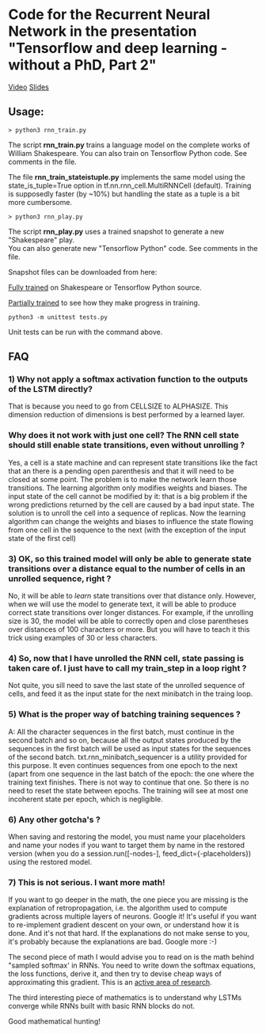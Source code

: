 # Code for the Recurrent Neural Network in the presentation "Tensorflow and deep learning - without a PhD, Part 2"

[Video](https://t.co/cIePWmdxVE)
[Slides](https://goo.gl/jrd7AR)

## Usage:

```
> python3 rnn_train.py
```
The script **rnn_train.py** trains a language model on the complete works of William Shakespeare.
You can also train on Tensorflow Python code. See comments in the file.

The file **rnn_train_stateistuple.py** implements the same model using 
the state_is_tuple=True option in tf.nn.rnn_cell.MultiRNNCell (default).
Training is supposedly faster (by ~10%) but handling the state as
a tuple is a bit more cumbersome.
```
> python3 rnn_play.py
``` 
   
The script **rnn_play.py** uses a trained snapshot to generate a new "Shakespeare" play.  
You can also generate new "Tensorflow Python" code. See comments in the file.

Snapshot files can be downloaded from here:  
   
[Fully trained](https://drive.google.com/file/d/0B5njS_LX6IsDQ1laeDJ6dktSb3M/view?usp=sharing)
on Shakespeare or Tensorflow Python source.   
   
[Partially trained](https://drive.google.com/file/d/0B5njS_LX6IsDc2Y0X1VWc1pVTE0/view?usp=sharing)
to see how they make progress in training.

```
python3 -m unittest tests.py
```
Unit tests can be run with the command above.
 
## FAQ

### 1) Why not apply a softmax activation function to the outputs of the LSTM directly?
That is because you need to go from CELLSIZE to ALPHASIZE. This dimension
reduction of dimensions is best performed by a learned layer.

###  Why does it not work with just one cell? The RNN cell state should still enable state transitions, even without unrolling ?
Yes, a cell is a state machine and can represent state transitions like
the fact that an there is a pending open parenthesis and that it will need
to be closed at some point. The problem is to make the network learn those
transitions. The learning algorithm only modifies weights and biases. The input
state of the cell cannot be modified by it: that is a big problem if the wrong
predictions returned by the cell are caused by a bad input state. The solution
is to unroll the cell into a sequence of replicas. Now the learning algorithm
can change the weights and biases to influence the state flowing from one cell
in the sequence to the next (with the exception of the input state of the first
cell)

###  3) OK, so this trained model will only be able to generate state transitions over a distance equal to the number of cells in an unrolled sequence, right ?
No, it will be able to *learn* state transitions over that distance only.
However, when we will use the model to generate text, it will be able to produce
correct state transitions over longer distances. For example, if the unrolling
size is 30, the model will be able to correctly open and close parentheses over
distances of 100 characters or more. But you will have to teach it this trick
using examples of 30 or less characters.

###  4) So, now that I have unrolled the RNN cell, state passing is taken care of. I just have to call my train_step in a loop right ?
Not quite, you sill need to save the last state of the unrolled sequence of
cells, and feed it as the input state for the next minibatch in the traing loop.

### 5) What is the proper way of batching training sequences ?
A: All the character sequences in the first batch, must continue in the second
batch and so on, because all the output states produced by the sequences in the
first batch will be used as input states for the sequences of the second batch.
txt.rnn_minibatch_sequencer is a utility provided for this purpose.
It even continues sequences from one epoch to the next (apart from one sequence
in the last batch of the epoch: the one where the training text finishes. There
is not way to continue that one. So there is no need to reset the state between
epochs. The training will see at most one incoherent state per epoch, which is
negligible.

### 6) Any other gotcha's ?
When saving and restoring the model, you must name your placeholders and name
your nodes if you want to target them by name in the restored version (when you
do a session.run([-nodes-], feed_dict={-placeholders}) using the restored model.

### 7) This is not serious. I want more math!
If you want to go deeper in the math, the one piece you are missing is the explanation
of retropropagation, i.e. the algorithm used to compute gradients across multiple layers
of neurons. Google it! It's useful if you want to re-implement gradient descent on your
own, or understand how it is done. And it's not that hard. If the explanations do not make
sense to you, it's probably because the explanations are bad. Google more :-)

The second piece of math I would advise you to read on is the math behind "sampled softmax'
in RNNs. You need to write down the softmax equations, the loss functions, derive it, and
then try to devise cheap ways of approximating this gradient. This is an [active area of
research](http://sebastianruder.com/word-embeddings-softmax/index.html).

The third interesting piece of mathematics is to understand why LSTMs converge while RNNs built with basic
RNN blocks do not.

Good mathematical hunting!﻿